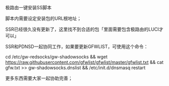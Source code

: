 极路由一键安装SS脚本

脚本内需要设定安装包的URL根地址；

SSR已经很久没有更新了，这里找不到合适的包「里面需要包含极路由的LUCI才可以」

SSR和PDNSD一起协同工作，如果要更新GFWLIST，可使用这个命令：

cd /etc/gw-redsocks/gw-shadowsocks && wget https://raw.githubusercontent.com/gfwlist/gfwlist/master/gfwlist.txt && cat gfw.txt >> gw-shadowsocks.dnslist && /etc/init.d/dnsmasq restart

更多东西需要大家一起协助完善；
